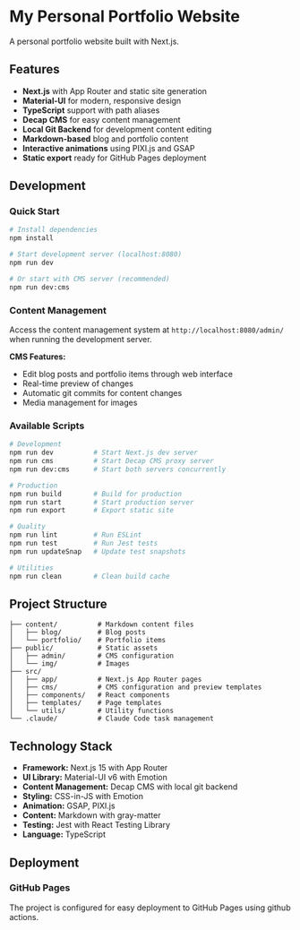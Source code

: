 # My Personal Portfolio Website

A personal portfolio website built with Next.js.

## Features

- **Next.js** with App Router and static site generation
- **Material-UI** for modern, responsive design
- **TypeScript** support with path aliases
- **Decap CMS** for easy content management
- **Local Git Backend** for development content editing
- **Markdown-based** blog and portfolio content
- **Interactive animations** using PIXI.js and GSAP
- **Static export** ready for GitHub Pages deployment

## Development

### Quick Start

```bash
# Install dependencies
npm install

# Start development server (localhost:8080)
npm run dev

# Or start with CMS server (recommended)
npm run dev:cms
```

### Content Management

Access the content management system at `http://localhost:8080/admin/` when running the development server.

**CMS Features:**

- Edit blog posts and portfolio items through web interface
- Real-time preview of changes
- Automatic git commits for content changes
- Media management for images

### Available Scripts

```bash
# Development
npm run dev          # Start Next.js dev server
npm run cms          # Start Decap CMS proxy server
npm run dev:cms      # Start both servers concurrently

# Production
npm run build        # Build for production
npm run start        # Start production server
npm run export       # Export static site

# Quality
npm run lint         # Run ESLint
npm run test         # Run Jest tests
npm run updateSnap   # Update test snapshots

# Utilities
npm run clean        # Clean build cache
```

## Project Structure

```shell
├── content/          # Markdown content files
│   ├── blog/         # Blog posts
│   └── portfolio/    # Portfolio items
├── public/           # Static assets
│   ├── admin/        # CMS configuration
│   └── img/          # Images
├── src/
│   ├── app/          # Next.js App Router pages
│   ├── cms/          # CMS configuration and preview templates
│   ├── components/   # React components
│   ├── templates/    # Page templates
│   └── utils/        # Utility functions
└── .claude/          # Claude Code task management
```

## Technology Stack

- **Framework:** Next.js 15 with App Router
- **UI Library:** Material-UI v6 with Emotion
- **Content Management:** Decap CMS with local git backend
- **Styling:** CSS-in-JS with Emotion
- **Animation:** GSAP, PIXI.js
- **Content:** Markdown with gray-matter
- **Testing:** Jest with React Testing Library
- **Language:** TypeScript

## Deployment

### GitHub Pages

The project is configured for easy deployment to GitHub Pages using github actions.
